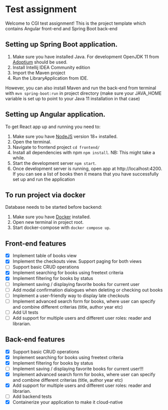 # Test assignment

Welcome to CGI test assignment!
This is the project template which contains Angular front-end and Spring Boot back-end

## Setting up Spring Boot application.

1. Make sure you have installed Java. For development OpenJDK 11 from [Adoptium](https://adoptium.net/) should be used.
2. Install Intellij IDEA Community edition
3. Import the Maven project
4. Run the LibraryApplication from IDE.

However, you can also install Maven and run the back-end from terminal with
`mvn spring-boot:run` in project directory
(make sure your JAVA_HOME variable is set up to point to
your Java 11 installation in that case)

## Setting up Angular application.

To get React app up and running you need to:

1. Make sure you have [NodeJS](https://nodejs.org/en/download/) version 18+ installed.
2. Open the terminal.
3. Navigate to frontend project `cd frontend/`
4. Install all dependencies with npm `npm install`. NB: This might take a while.
5. Start the development server `npm start`.
6. Once development server is running, open app at http://localhost:4200. If you can see a list of books then it means
   that you have successfully set up and run the application

## To run project via docker

Database needs to be started before backend:

1. Make sure you have [Docker](https://www.docker.com/) installed.
2. Open new terminal in project root.
3. Start docker-compose with `docker compose up`.
<!-- 4. After that you can use pgAdmin at http://localhost:5050 and start backend. -->

## Front-end features

- [x] Implement table of books view
- [x] Implement the checkouts view. Support paging for both views
- [ ] Support basic CRUD operations
- [x] Implement searching for books using freetext criteria
- [x] Implement filtering for books by status
- [ ] Implement saving / displaying favorite books for current user
- [ ] Add modal confirmation dialogues when deleting or checking out books
- [ ] Implement a user-friendly way to display late checkouts
- [ ] Implement advanced search form for books, where user can specify and combine different criterias (title, author year etc)
- [ ] Add UI tests
- [ ] Add support for multiple users and different user roles: reader and librarian.

## Back-end features

- [x] Support basic CRUD operations
- [x] Implement searching for books using freetext criteria
- [x] Implement filtering for books by status
- [ ] Implement saving / displaying favorite books for current user!!!
- [x] Implement advanced search form for books, where user can specify and combine different criterias (title, author
      year etc)
- [x] Add support for multiple users and different user roles: reader and librarian.
- [ ] Add backend tests
- [x] Containerize your application to make it cloud-native

